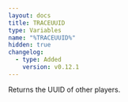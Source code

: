 ```yaml
---
layout: docs
title: TRACEUUID
type: Variables
name: "%TRACEUUID%"
hidden: true
changelog:
  - type: Added
    version: v0.12.1
---
```

Returns the UUID of other players.
